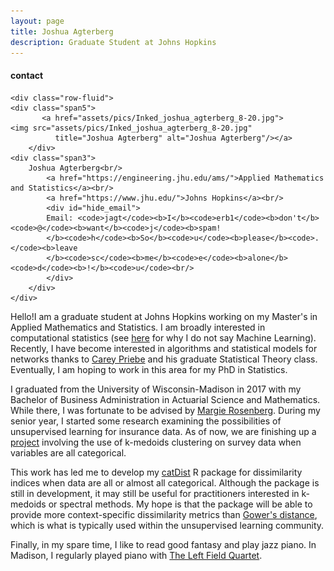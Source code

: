 ```yaml
---
layout: page
title: Joshua Agterberg
description: Graduate Student at Johns Hopkins
---
```


<div class="container">
<h4><a name="contact"></a>contact</h4>

    <div class="row-fluid">
	<div class="span5">
           <a href="assets/pics/Inked_joshua_agterberg_8-20.jpg">
	<img src="assets/pics/Inked_joshua_agterberg_8-20.jpg"
              title="Joshua Agterberg" alt="Joshua Agterberg"/></a>
        </div>
	<div class="span3">
        Joshua Agterberg<br/>
            <a href="https://engineering.jhu.edu/ams/">Applied Mathematics and Statistics</a><br/>
            <a href="https://www.jhu.edu/">Johns Hopkins</a><br/>
            <div id="hide_email">
            Email: <code>jagt</code><b>I</b><code>erb1</code><b>don't</b><code>@</code><b>want</b><code>j</code><b>spam!
            </b><code>h</code><b>So</b><code>u</code><b>please</b><code>.</code><b>leave
            </b><code>sc</code><b>me</b><code>e</code><b>alone</b><code>d</code><b>!</b><code>u</code><br/>
            </div>
        </div>
    </div>   
</div>



Hello!I am a graduate student at Johns Hopkins working on my Master's in Applied Mathematics and Statistics. I am broadly interested in computational statistics (see [here](/pages/compstatvsml.html) for why I do not say Machine Learning). 
Recently, I have become interested in algorithms and statistical models for networks thanks to [Carey Priebe](https://www.ams.jhu.edu/~priebe/)
and his graduate Statistical Theory class. Eventually, I am hoping to work in this area for my PhD in Statistics.  

I graduated from the University of Wisconsin-Madison in 2017 with my Bachelor of Business Administration in Actuarial
Science and Mathematics.  While there, I was fortunate to be advised by [Margie Rosenberg](https://bus.wisc.edu/faculty/marjorie-rosenberg).
During my senior year, I started some research examining the possibilities of unsupervised learning for insurance data.
As of now, we are finishing up a [project](https://www.soa.org/pd/events/2017/predictive-analytics-symposium/pd-2017-09-predictive-analytics-session-010.pdf) involving the use of k-medoids clustering 
on survey data when variables are all categorical.  

This work has led me to develop my [catDist](https://github.com/jagterberg/catDist) R package for dissimilarity
indices when data are all or almost all categorical. Although the package is still in development, it may still
be useful for practitioners interested in k-medoids or spectral methods. My hope is that the package will be able 
to provide more context-specific dissimilarity metrics than [Gower's distance](https://www.r-bloggers.com/clustering-mixed-data-types-in-r/),
which is what is typically used within the unsupervised learning community.

Finally, in my spare time, I like to read good fantasy and play jazz piano.  In Madison, I regularly played piano with 
[The Left Field Quartet](https://leftfieldquartet.bandcamp.com/releases).  



